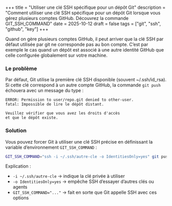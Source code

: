 +++
title = "Utiliser une clé SSH spécifique pour un dépôt Git"
description = "Comment utiliser une clé SSH spécifique pour un dépôt Git lorsque vous gérez plusieurs comptes GitHub. Découvrez la commande GIT_SSH_COMMAND"
date = 2025-10-12
draft = false
tags =  ["git", "ssh", "github", "key"]
+++

Quand on gère plusieurs comptes GitHub, il peut arriver que la clé SSH par défaut utilisée par git ne corresponde pas au bon compte.
C’est par exemple le cas quand un dépôt est associé à une autre identité GitHub que celle configurée globalement sur votre machine.

<!--more-->

### Le problème

Par défaut, Git utilise la première clé SSH disponible (souvent ~/.ssh/id_rsa).
Si cette clé correspond à un autre compte GitHub, la commande `git push` échouera avec un message du type :

```text
ERROR: Permission to user/repo.git denied to other-user.
fatal: Impossible de lire le dépôt distant.

Veuillez vérifier que vous avez les droits d'accès
et que le dépôt existe.
```

### Solution

Vous pouvez forcer Git à utiliser une clé SSH précise en définissant la variable d’environnement `GIT_SSH_COMMAND` :

```sh
GIT_SSH_COMMAND="ssh -i ~/.ssh/autre-cle -o IdentitiesOnly=yes" git push
```

Explication :
* `-i ~/.ssh/autre-cle` → indique la clé privée à utiliser
* `-o IdentitiesOnly=yes` → empêche SSH d’essayer d’autres clés ou agents
* `GIT_SSH_COMMAND="..."` → fait en sorte que Git appelle SSH avec ces options

